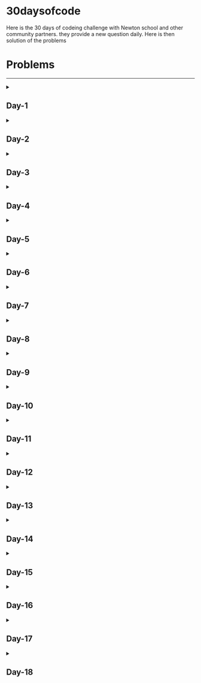 # 30daysofcode

Here is the 30 days of codeing challenge with Newton school and other community partners. they provide a new question daily. Here is then solution of the problems

<h1>Problems</h1>
<hr>
<details>
  <summary><h2>Day-1</h2></summary>
  <p>Newton went to a mall. There are N items in a shop. For each i=1, 2, …, N, the price of the i- th item is Ai Rs. Newton has K coupons. Each coupon can be used on one item. You can use any number of coupons, possibly zero, on the same item. Using k coupons on an item with a price of a Rs allows him to buy it for max{a−kX, 0} Rs.
Print the minimum amount of money Newton needs to buy all the items.
Input
Input is given from Standard Input in the following format:
N K X
A1 A2..... AN

Constraints
1≤N≤2×10^5
1≤K, X≤10^9
1≤Ai ≤10^9

All values in the input are integers.
Output
Print the answer.
Example
Sample Input 1
5 4 7
8 3 10 5 13

Sample Output 1
12

Sample Input 2
5 100 7
8 3 10 5 13

Sample Output 2
0

Sample Input 3
20 815 60
2066 3193 2325 4030 3725 1669 1969 763 1653 159 5311 5341 4671 2374 4513 285 810 742 2981 202

Sample Output 3
112</p>

</details>

<details>
  <summary><h2>Day-2</h2></summary>
  <p>The students of Newton School threw a grand party to celebrate their hard work and achievements. They danced and sang the night away, enjoying delicious food and creating memories that would last a lifetime.
There are N guests in the party and N-1 relationships are given. The guests are numbered 1, 2,. , N. The i- th relationship depicts that guest ai and guest bi are friends.
Determine whether a guest exists or not who is a friend of all other guests.
Here, we only consider the direct friendship.
Input
Input is given from Standard Input in the following format:

N

a1 b1
a2 b2
a3 b3
.
.
.
.
an-1 bn-1

Constraints
3 ≤ N ≤ 10^5
1 ≤ ai, bi ≤ N
i≤N
Output
If a guest exists or who is a friend of all other guests, print "Yes" else print "No".
Example
Sample Input 1
5
1 4
2 4
3 4
4 5

Sample Output 1
Yes

Sample Input 2
4
2 4
1 4
2 3

Sample Output 2
No

Sample Input 3
10
3 10
4 10
9 10
1 10
7 10
5 10
2 10
8 10
6 10

Sample Output 3
Yes</p>

</details>

<details>
  <summary><h2>Day-3</h2></summary>
  <p>Edward participated in one maths competition. He was asked to find the number of ways to choose a pair of an even number and an odd number from the positive integers between 1 and N (inclusive). The order does not matter.
Input
The input line contains only one input N.

Constraints
2≤N≤100
N is an integer.
Output
Print the number of ways to choose a pair of an even number and an odd number from the positive integers between 1 and N (inclusive).
Example
Sample Input 1
3

Sample Output 1
2

Sample Input 2
6

Sample Output 2
9

Sample Input 3
11

Sample Output 3
30</p>

</details>

<details>
  <summary><h2>Day-4</h2></summary>
  <p>Newton loves EVEN numbers.

You are given two integers N and M. Generate 5 unique even numbers for Newton between N and M (excluding both).
Input
The first and the only line of input contains integer N and integer M.


Constraints
-103 <= N <=M <= 103

M - N > 10
Output
The only line of output contains 5 singly spaced integers satisfying the constraints.
Example
Sample Input
0 20

Sample Output
2 6 8 18 14</p>

</details>

<details>
  <summary><h2>Day-5</h2></summary>
  <p>Emily was playing with triplets. She was excited to find out how many triples of non-negative integers (a, b, c) satisfy a+b+c≤S and a×b×c≤T, where S & T are non-negative integers.
Input
The input line contains S, and T separated by space.

Constraints
0≤S≤100
0≤T≤10000
S and T are integers.
Output
Print the number of triples of non-negative integers (a, b, c) satisfying the conditions.
Example
Sample Input 1
1 0

Sample Output 1
4

Sample Input 2
2 5

Sample Output 2
10

Sample Input 3
10 10

Sample Output 3
213</p>

</details>

<details>
  <summary><h2>Day-6</h2></summary>
  <p>Abhas likes to play with numbers. He is given integers N and K. Find the number of triples (a, b, c) of positive integers not greater than N such that a+b, b+c, and c+a are all multiples of K. The order of a, b, and c does matter, and some of them can be the same.
Input
The input line contains N and K separated by space.


Constraints
1≤N, K≤2×10^5

N and K are integers.
Output
Print the number of triples (a, b, c) of positive integers not greater than N such that a+b, b+c, and c+a are all multiples of K.
Example
Sample Input 1
3 2

Sample Output 1
9

Sample Input 2
5 3

Sample Output 2
1

Sample Input 3
35897 932

Sample Output 3
114191</p>

</details>

<details>
  <summary><h2>Day-7</h2></summary>
  <p>You are given two strings S and T. Determine whether it is possible to make S and T equal by doing the following operation at most once:

Choose two adjacent characters in S and swap them.

Note that it is allowed to choose not to do the operation.
Input
The input line contains two strings in separate lines.

Constraints
Each of S and T is a string of length between 2 and 100 (inclusive) consisting of lowercase English letters.
S and T have the same length.
Output
If it is possible to make S and T equal by doing the operation in Problem Statement at most once, print Yes; otherwise, print No.
Example
Sample Input 1
abc
acb

Sample Output 1
Yes

Sample Input 2
aabb
bbaa

Sample Output 2
No

Sample Input 3
abcde
abcde

Sample Output 3
Yes</p>

</details>

<details>
  <summary><h2>Day-8</h2></summary>
  <p><pre>You are given strings S and T consisting of lowercase English letters. Determine whether T is a (contiguous) substring of S.

A string Y is said to be a (contiguous) substring of X if and only if Y can be obtained by performing the operation below on X zero or more times.

Do one of the following.
i) Delete the first character in X.
ii) Delete the last character in X.
For instance, the tag is a (contiguous) substring of voltage, while ace is not a (contiguous) substring of atcoder.
Input
The input is given from Standard Input in the following format:
S
T

Constraints
S and T consist of lowercase English letters.
1≤∣S∣, ∣T∣≤100 (∣X∣ denotes the length of a string X. )
Output
If T is a (contiguous) substring of S, print Yes; otherwise, print No.
Example
Sample Input 1
voltage
tag
Sample Output 1
Yes

Sample Input 2
gorilla
gorillagorillagorilla
Sample Output 2
No</pre></p>
</details>

<details>
  <summary><h2>Day-9</h2></summary>
  <p><pre>Bob is at the origin of a number line. He wants to reach a goal at coordinate X.
There is a wall at coordinate Y, which Bob cannot go beyond at first. However, after picking up a hammer at coordinate Z, he can destroy that wall and pass through.
Determine whether Bob can reach the goal. If he can, find the minimum total distance he needs to travel to do so.
Input
The input is given from Standard Input in the following format:

X Y Z

Constraints
−1000≤X, Y, Z≤1000
X, Y, and Z are distinct, and none of them is 0.
All values in the input are integers.
Output
If Bob can reach the goal, print the minimum total distance he needs to travel to do so. If he cannot, print -1 instead.
Example
Sample Input 1
10 -10 1
Sample Output 1
10

Sample Input 2
20 10 -10
Sample Output 2
40</pre></p>
</details>

<details>
  <summary><h2>Day-10</h2></summary>
  <p><pre>There are A Bacterias.
Each time Jerry shouts, the bacterias multiply by K times.
In order to have B or more slimes, at least how many times does Jerry need to shout?
Input
Input is given from Standard Input in the following format:
A B K

Constraints
1≤A≤B≤10^9
2≤K≤10^9
All values in input are integers.
Output
Print the answer.
Example
Sample Input 1
1 4 2
Sample Output 1
2

Sample Input 2
7 7 10
Sample Output 2
0

Sample Input 3
31 415926 5
Sample Output 3
6</pre></p>
</details>

<details>
  <summary><h2>Day-11</h2></summary>
  <p><pre>
  Mahi hates the number 7.

We are interested in integers without the digit 7 in both decimal and octal. How many such integers are there between 1 and N (inclusive)?
Input
Input is given from Standard Input in the following format:
N

Constraints
1≤N≤10^5

N is an integer.
Output
Print an integer representing the answer.
Example
Sample Input 1
20
Sample Output 1
17
Sample Input 2
100000
Sample Output 2
30555</pre>
  </p>
</details>

<details>
  <summary><h2>Day-12</h2></summary>
  <p><pre>Alexa Loves to play with 0's and 2's. Among the positive integers that consist of 0's and 2's when written in base 10, he wanted to find the Kth smallest integer. Help him find that.
Input
Input is given from Standard Input in the following format:

K
Output
Print the answer as an integer.
Here, the exact value must be printed as an integer, even if it is big. Unnecessary leading zeros such as 0523 are not allowed.
Example
Sample Input 1
3
Sample Output 1
22

Sample Input 2
11
Sample Output 2
2022

Sample Input 3
923423423420220108
Sample Output 3
220022020000202020002022022000002020002222002200002022002200</pre></p>
</details>

<details>
  <summary><h2>Day-13</h2></summary>
  <p><pre>You are given a sequence of length N consisting of integers:
A=(A1, A2,...., AN)
Find the smallest non-negative integer not in (A1, A2,....,AN).
Input
The input contains N and elements of sequence separated by a new line.
N
A1, A2,. , AN

Constraints
1≤N≤2000
0≤Ai≤2000
All values in the input are integers.
Output
Print the answer.
Example
Sample Input 1
8
0 3 2 6 2 1 0 0
Sample Output 1
4

Sample Input 2
3
2000 2000 2000
Sample Output 2
0</pre></p>
</details>

<details>
  <summary><h2>Day-14</h2></summary>
  <p><pre>Alexa loves to play with strings. She is given a string S consisting of lowercase English letters.
If 'a' appears in S, print the last index at which it appears; otherwise, print −1. (The index starts at 1. )
Input
The input contains only one string.
S

Constraints
1 <= |S| <= 100
Output
Print the answer.
Example
Sample Input 1
abcdaxayz
Sample Output 1
7

Sample Input 2
bcbbbz
Sample Output 2
-1</pre></p>
</details>

<details>
  <summary><h2>Day-15</h2></summary>
  <p><pre>There was an exam consisting of three problems worth 1, 2, and 4 points.
Alexa, Edward, and Bob took this exam. Alexa scored A points, and Edward scored B points.

Bob solved all of the problems solved by at least one of Alexa and Edward and failed to solve any of the problems solved by, neither of them.

Find Bob's score.
It can be proved that Bob's score is uniquely determined under the Constraints of this problem.
Input
The input contains two integers separated by a space
A B

Constraints
0≤A, B≤7
A and B are integers.
Output
Print Bob's score as an integer.
Example
Sample Input 1
1 2
Sample Output 1
3

Sample Input 2
5 3
Sample Output 2
7

Sample Input 3
0 0
Sample Output 3
0</pre></p>
</details>

<details>
  <summary><h2>Day-16</h2></summary>
  <p><pre>You are given two strings S and T consisting of lowercase English letters. Determine if S is a prefix of T.
Input
The input contains two strings separated by a new line.
S
T

Constraints
S and T are strings of lengths between 1 and 100 (inclusive) consisting of lowercase English letters.
Output
Print "Yes" if S is a prefix of T, "No" otherwise.

Note: that the judge is case-sensitive.
Example
Sample Input 1
new
newton
Sample Output 1
Yes

Sample Input 2
ewt
newton
Sample Output 2
No

Sample Input 3
aaaa
aa
Sample Output 3
No</pre></p>
</details>


<details>
  <summary><h2>Day-17</h2></summary>
  <p><pre>You are given integers L, R, and a string S consisting of lowercase English letters.
Print this string after reversing (the order of) the L-th through R-th characters.
Input
The input line contains L and R separated by space. The next line S
L R
S

Constraints
S consists of lowercase English letters.
1≤ |S| ≤ 10^5 (|S| is the length of S. )
L and R are integers.
1 ≤ L ≤ R ≤ |S|
Output
Print the specified string.
Example
Sample Input 1
3 7
abcdefgh
Sample Output 1
abgfedch

Sample Input 2
1 7
reviver
Sample Output 2
reviver

Sample Input 3
4 13
merrychristmas
Sample Output 3
meramtsirhcyrs</pre></p>
</details>


<details>
  <summary><h2>Day-18</h2></summary>
  <p><pre>You are given positive integers A and B.
Let us calculate A+B (in decimal). If it does not involve a carry, print Easy; if it does, print Hard.
Input
The input contains two space separated numbers:
A B

Constraints
A and B are integers.
1 ≤ A, B ≤ 10^18
Output
If the calculation does not involve a carry, print Easy; if it does, print Hard.
Example
Sample Input 1
229 390
Sample Output 1
Hard

Sample Input 2
123456789 9876543210
Sample Output 2
Easy</pre></p>
</details>
